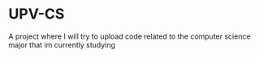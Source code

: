 # UPV-CS
A project where I will try to upload code related to the computer science major that im currently studying
